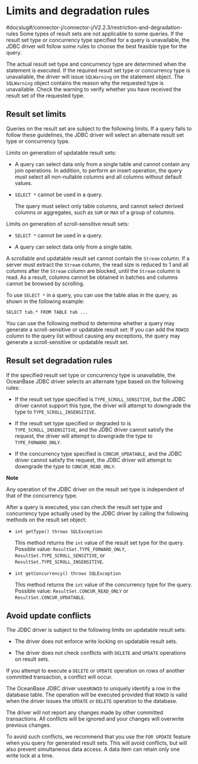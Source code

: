 Limits and degradation rules 
=================================================
#docslug#/connector-j/connector-j/V2.2.3/restriction-and-degradation-rules
Some types of result sets are not applicable to some queries. If the result set type or concurrency type specified for a query is unavailable, the JDBC driver will follow some rules to choose the best feasible type for the query. 

The actual result set type and concurrency type are determined when the statement is executed. If the required result set type or concurrency type is unavailable, the driver will issue `SQLWarning` on the statement object. The `SQLWarning` object contains the reason why the requested type is unavailable. Check the warning to verify whether you have received the result set of the requested type. 

Result set limits 
-----------------------------------

Queries on the result set are subject to the following limits. If a query fails to follow these guidelines, the JDBC driver will select an alternate result set type or concurrency type. 

Limits on generation of updatable result sets:

* A query can select data only from a single table and cannot contain any join operations. In addition, to perform an insert operation, the query must select all non-nullable columns and all columns without default values.

  

* `SELECT *` cannot be used in a query. 

  The query must select only table columns, and cannot select derived columns or aggregates, such as `SUM` or `MAX` of a group of columns.
  




Limits on generation of scroll-sensitive result sets:

* `SELECT *` cannot be used in a query.

  

* A query can select data only from a single table.

  




A scrollable and updatable result set cannot contain the `Stream` column. If a server must extract the `Stream` column, the read size is reduced to 1 and all columns after the `Stream` column are blocked, until the `Stream` column is read. As a result, columns cannot be obtained in batches and columns cannot be browsed by scrolling. 

To use `SELECT *` in a query, you can use the table alias in the query, as shown in the following example:

```unknow
SELECT tab.* FROM TABLE tab ...
```



You can use the following method to determine whether a query may generate a scroll-sensitive or updatable result set: If you can add the `ROWID` column to the query list without causing any exceptions, the query may generate a scroll-sensitive or updatable result set. 

Result set degradation rules 
----------------------------------------------

If the specified result set type or concurrency type is unavailable, the OceanBase JDBC driver selects an alternate type based on the following rules:

* If the result set type specified is `TYPE_SCROLL_SENSITIVE`, but the JDBC driver cannot support this type, the driver will attempt to downgrade the type to `TYPE_SCROLL_INSENSITIVE`.

  

* If the result set type specified or degraded to is `TYPE_SCROLL_INSENSITIVE`, and the JDBC driver cannot satisfy the request, the driver will attempt to downgrade the type to `TYPE_FORWARD_ONLY`.

  

* If the concurrency type specified is `CONCUR_UPDATABLE`, and the JDBC driver cannot satisfy the request, the JDBC driver will attempt to downgrade the type to `CONCUR_READ_ONLY`.

  



**Note**



Any operation of the JDBC driver on the result set type is independent of that of the concurrency type.

After a query is executed, you can check the result set type and concurrency type actually used by the JDBC driver by calling the following methods on the result set object: 

* `int getType() throws SQLException`

  This method returns the `int` value of the result set type for the query. Possible value: `ResultSet.TYPE_FORWARD_ONLY`, `ResultSet.TYPE_SCROLL_SENSITIVE`, or `ResultSet.TYPE_SCROLL_INSENSITIVE`.
  




<!-- -->

* `int getConcurrency() throws SQLException`

  This method returns the `int` value of the concurrency type for the query. Possible value: `ResultSet.CONCUR_READ_ONLY` or `ResultSet.CONCUR_UPDATABLE`.
  




Avoid update conflicts 
----------------------------------------

The JDBC driver is subject to the following limits on updatable result sets:

* The driver does not enforce write locking on updatable result sets.

  

* The driver does not check conflicts with `DELETE` and `UPDATE` operations on result sets.

  




If you attempt to execute a `DELETE` or `UPDATE` operation on rows of another committed transaction, a conflict will occur. 

The OceanBase JDBC driver uses`ROWID` to uniquely identify a row in the database table. The operation will be executed provided that `ROWID` is valid when the driver issues the `UPDATE` or `DELETE` operation to the database. 

The driver will not report any changes made by other committed transactions. All conflicts will be ignored and your changes will overwrite previous changes. 

To avoid such conflicts, we recommend that you use the `FOR UPDATE` feature when you query for generated result sets. This will avoid conflicts, but will also prevent simultaneous data access. A data item can retain only one write lock at a time.
